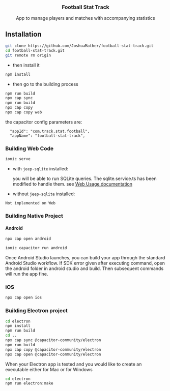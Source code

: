 <h3 align="center">Football Stat Track</h3>
<p align="center">App to manage players and matches with accompanying statistics</p>

## Installation

```bash
git clone https://github.com/JoshuaMather/football-stat-track.git
cd football-stat-track.git
git remote rm origin
```

 - then install it

```bash
npm install
```

 - then go to the building process

```bash
npm run build
npx cap sync
npm run build
npx cap copy
npx cap copy web
```

the capacitor config parameters are:

```
  "appId": "com.track.stat.football",
  "appName": "football-stat-track",
```

### Building Web Code

```bash
ionic serve
```
- with `jeep-sqlite` installed:
  
  you will be able to run SQLite queries. The sqlite.service.ts has been modified to handle them.
  see [Web Usage documentation](https://github.com/capacitor-community/sqlite/blob/web/docs/Web_Usage.md) 

- without `jeep-sqlite` installed:

```
Not implemented on Web
```


### Building Native Project


#### Android

```bash
npx cap open android

ionic capacitor run android
```
Once Android Studio launches, you can build your app through the standard Android Studio workflow.
If SDK error given after executing command, open the android folder in android studio and build. Then subsequent commands will run the app fine.

### iOS

```bash
npx cap open ios
```

### Building Electron project

```bash
cd electron
npm install
npm run build
cd ..
npx cap sync @capacitor-community/electron
npm run build
npx cap copy @capacitor-community/electron
npx cap open @capacitor-community/electron
```

When your Electron app is tested and you would like to create an executable
either for Mac or for Windows

```bash
cd electron
npm run electron:make
``` 